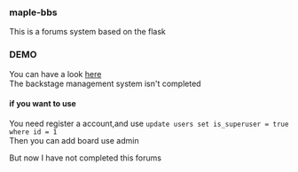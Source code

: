### maple-bbs

This is a forums system based on the flask

### DEMO
You can have a look [here](https://forums.honmaple.org)  
The backstage management system isn't completed

#### if you want to use

You need register a account,and use `update users set is_superuser = true where id = 1`  
Then you can add board use admin

But now I have not completed this forums
